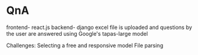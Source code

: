 # QnA
frontend- react.js
backend- django
excel file is uploaded and questions by the user are answered using Google's tapas-large model

Challenges:
Selecting a free and responsive model
File parsing
